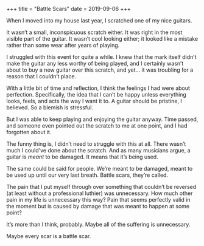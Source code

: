 +++
title = "Battle Scars"
date = 2019-09-06
+++

When I moved into my house last year, I scratched one of my nice guitars.

It wasn&#8217;t a small, inconspicuous scratch either. It was right in the most visible part of the guitar. It wasn&#8217;t cool looking either; it looked like a mistake rather than some wear after years of playing.

I struggled with this event for quite a while. I knew that the mark itself didn&#8217;t make the guitar any less worthy of being played, and I certainly wasn&#8217;t about to buy a new guitar over this scratch, and yet&#8230; it was troubling for a reason that I couldn&#8217;t place.

With a little bit of time and reflection, I think the feelings I had were about perfection. Specifically, the idea that I can&#8217;t be happy unless everything looks, feels, and acts the way I want it to. A guitar should be pristine, I believed. So a blemish is stressful.

But I was able to keep playing and enjoying the guitar anyway. Time passed, and someone even pointed out the scratch to me at one point, and I had forgotten about it.

The funny thing is, I didn&#8217;t need to struggle with this at all. There wasn&#8217;t much I could&#8217;ve done about the scratch. And as many musicians argue, a guitar is _meant_ to be damaged. It means that it&#8217;s being used.

The same could be said for people. We&#8217;re meant to be damaged, meant to be used up until our very last breath. Battle scars, they&#8217;re called.

The pain that I put myself through over something that couldn&#8217;t be reversed (at least without a professional luthier) was unnecessary. How much other pain in my life is unnecessary this way? Pain that seems perfectly valid in the moment but is caused by damage that was meant to happen at some point?

It&#8217;s more than I think, probably. Maybe all of the suffering is unnecessary.

Maybe every scar is a battle scar.